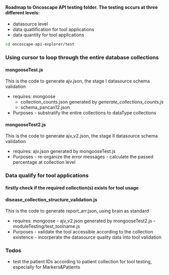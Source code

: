#### Roadmap to Oncoscape API testing folder. The testing occurs at three different levels: 

- datasource level
- data quatlification for tool applications
- data quantity for tool applications

```sh
cd oncoscape-api-explorer/test
```


### Using cursor to loop through the entire database collections

#### **mongooseTest.js**
This is the code to generate ajv.json, the stage I datasource schema validation

- requires: mongoose
  - collection_counts.json generated by *generate_collections_counts.js*
  - schema_pancan12.json
- Purposes
        - substratify the entire collections to dataType collections

#### **mongooseTest2.js**

This is the code to generate ajv_v2.json, the stage II datasource schema validation
- requires: ajv.json generated by mongooseTest.js
- Purposes
      - re-organize the error messages 
      - calculate the passed percentage at collection level


### Data qualify for tool applications

#### firstly check if the required collection(s) exists for tool usage

#### **disease_collection_structure_validation.js**

This is the code to generate report_arr.json, using brain as standard
- requires: mongoose
      - ajv_v2.json generated by mongooseTest2.js
      - moduleTesting/test_toolname.js
- Purposes
      - validate the tool accessible according to the collection existence
      - incorperate the datasource quality data into tool validation

### Todos

 - test the patient IDs according to patient collection for tool testing, especially for Markers&Patients


